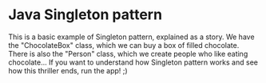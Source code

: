 # Java Singleton pattern

This is a basic example of Singleton pattern, explained as a story.
We have the "ChocolateBox" class, which we can buy a box of filled chocolate. There is also the "Person" class, which we create people who like eating chocolate...
If you want to understand how Singleton pattern works and see how this thriller ends, run the app! ;)
